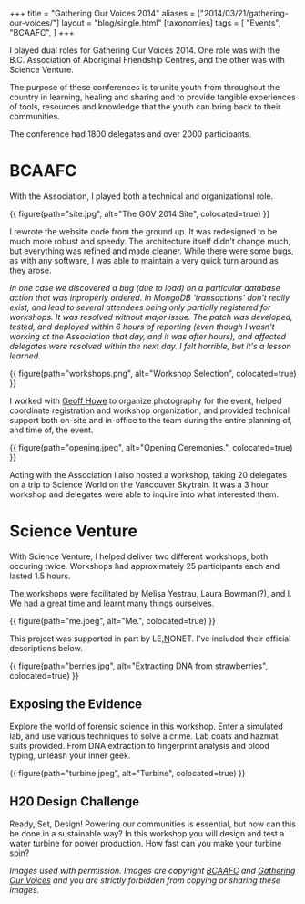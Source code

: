 +++
title = "Gathering Our Voices 2014"
aliases = ["2014/03/21/gathering-our-voices/"]
layout = "blog/single.html"
[taxonomies]
tags = [
  "Events",
  "BCAAFC",
]
+++

I played dual roles for Gathering Our Voices 2014. One role was with the B.C. Association of Aboriginal Friendship Centres, and the other was with Science Venture.

The purpose of these conferences is to unite youth from throughout the country in learning, healing and sharing and to provide tangible experiences of tools, resources and knowledge that the youth can bring back to their communities.

The conference had 1800 delegates and over 2000 participants.

<!-- more -->

# BCAAFC

With the Association, I played both a technical and organizational role.

{{ figure(path="site.jpg", alt="The GOV 2014 Site", colocated=true) }}

I rewrote the website code from the ground up. It was redesigned to be much more robust and speedy. The architecture itself didn't change much, but everything was refined and made cleaner. While there were some bugs, as with any software, I was able to maintain a very quick turn around as they arose.

*In one case we discovered a bug (due to load) on a particular database action that was inproperly ordered. In MongoDB 'transactions' don't really exist, and lead to several attendees being only partially registered for workshops. It was resolved without major issue. The patch was developed, tested, and deployed within 6 hours of reporting (even though I wasn't working at the Association that day, and it was after hours), and affected delegates were resolved within the next day. I felt horrible, but it's a lesson learned.*

{{ figure(path="workshops.png", alt="Workshop Selection", colocated=true) }}

I worked with [Geoff Howe](http://geoffhowe.ca/) to organize photography for the event, helped coordinate registration and workshop organization, and provided technical support both on-site and in-office to the team during the entire planning of, and time of, the event.

{{ figure(path="opening.jpeg", alt="Opening Ceremonies.", colocated=true) }}

Acting with the Association I also hosted a workshop, taking 20 delegates on a trip to Science World on the Vancouver Skytrain. It was a 3 hour workshop and delegates were able to inquire into what interested them.

# Science Venture

With Science Venture, I helped deliver two different workshops, both occuring twice. Workshops had approximately 25 participants each and lasted 1.5 hours.

The workshops were facilitated by Melisa Yestrau, Laura Bowman(?), and I. We had a great time and learnt many things ourselves.

{{ figure(path="me.jpeg", alt="Me.", colocated=true) }}

This project was supported in part by LE,<u>N</u>ONET. I've included their official descriptions below.

{{ figure(path="berries.jpg", alt="Extracting DNA from strawberries", colocated=true) }}

## Exposing the Evidence

Explore the world of forensic science in this workshop. Enter a simulated lab, and use various techniques to solve a crime. Lab coats and hazmat suits provided. From DNA extraction to fingerprint analysis and blood typing, unleash your inner geek.

{{ figure(path="turbine.jpeg", alt="Turbine", colocated=true) }}

## H20 Design Challenge

Ready, Set, Design! Powering our communities is essential, but how can this be done in a sustainable way? In this workshop you will design and test a water turbine for power production. How fast can you make your turbine spin?


*Images used with permission. Images are copyright [BCAAFC](http://bcaafc.com/) and [Gathering Our Voices](http://gatheringourvoices.bcaafc.com/) and you are strictly forbidden from copying or sharing these images.*
